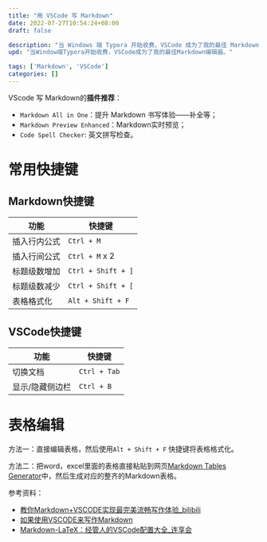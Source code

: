 ```yaml
---
title: "用 VSCode 写 Markdown"
date: 2022-07-27T10:54:24+08:00
draft: false

description: "当 Windows 端 Typora 开始收费，VSCode 成为了我的最佳 Markdown 编辑器。"
upd: "当Window端Typora开始收费，VSCode成为了我的最佳Markdown编辑器。"

tags: ['Markdown', 'VSCode']
categories: []
---
```


<!--more-->

VScode 写 Markdown的**插件推荐**：
- `Markdown All in One`：提升 Markdown 书写体验——补全等；
- `Markdown Preview Enhanced`：Markdown实时预览；
- `Code Spell Checker`: 英文拼写检查。

# 常用快捷键

## Markdown快捷键

| 功能         | 快捷键             |
| ------------ | ------------------ |
| 插入行内公式 | `Ctrl + M`         |
| 插入行间公式 | `Ctrl + M` x 2     |
| 标题级数增加 | `Ctrl + Shift + ]` |
| 标题级数减少 | `Ctrl + Shift + [` |
| 表格格式化   | `Alt + Shift + F`  |

## VSCode快捷键

| 功能            | 快捷键       |
| --------------- | ------------ |
| 切换文档        | `Ctrl + Tab` |
| 显示/隐藏侧边栏 | `Ctrl + B`   |


# 表格编辑

方法一：直接编辑表格，然后使用`Alt + Shift + F` 快捷键将表格格式化。

方法二：把word，excel里面的表格直接粘贴到网页[Markdown Tables Generator](https://www.tablesgenerator.com/markdown_tables)中，然后生成对应的整齐的Markdown表格。

参考资料：
- [教你Markdown+VSCODE实现最完美流畅写作体验_bilibili](https://www.bilibili.com/video/BV1si4y1472o)
- [如果使用VSCODE来写作Markdown](https://www.limfx.pro/ReadArticle/57/yi-zhong-xie-zuo-de-xin-fang-fa)
- [Markdown-LaTeX：经管人的VSCode配置大全_连享会](https://mp.weixin.qq.com/s/NDcsUCGeUapw5OhB7lTabg)


